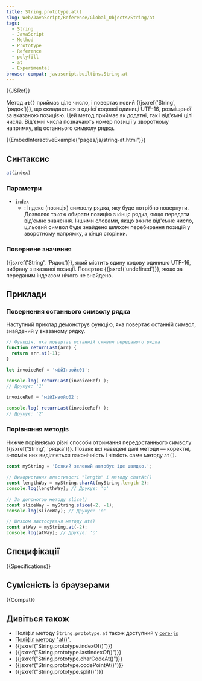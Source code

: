 ```yaml
---
title: String.prototype.at()
slug: Web/JavaScript/Reference/Global_Objects/String/at
tags:
  - String
  - JavaScript
  - Method
  - Prototype
  - Reference
  - polyfill
  - at
  - Experimental
browser-compat: javascript.builtins.String.at
---
```

{{JSRef}}

Метод **`at()`** приймає ціле число, і повертає новий {{jsxref('String', 'рядок')}}, що складається з однієї кодової одиниці UTF-16, розміщеної за вказаною позицією. Цей метод приймає як додатні, так і від'ємні цілі числа. Від'ємні числа позначають номер позиції у зворотному напрямку, від останнього символу рядка.

{{EmbedInteractiveExample("pages/js/string-at.html")}}

## Синтаксис

```js
at(index)
```

### Параметри

- `index`
  - : Індекс (позиція) символу рядка, яку буде потрібно повернути. Дозволяє також обирати позицію з кінця рядка, якщо передати від'ємне значення. Іншими словами, якщо вжито від'ємне число, цільовий символ буде знайдено шляхом перебирання позицій у зворотному напрямку, з кінця сторінки.

### Повернене значення

{{jsxref('String', 'Рядок')}}, який містить єдину кодову одиницю UTF-16, вибрану з вказаної позиції. Повертає {{jsxref('undefined')}}, якщо за переданим індексом нічого не знайдено.

## Приклади

### Повернення останнього символу рядка

Наступний приклад демонструє функцію, яка повертає останній символ, знайдений у вказаному рядку.

```js
// Функція, яка повертає останній символ переданого рядка
function returnLast(arr) {
  return arr.at(-1);
}

let invoiceRef = 'мійІнвойс01';

console.log( returnLast(invoiceRef) );
// Друкує: '1'

invoiceRef = 'мійІнвойс02';

console.log( returnLast(invoiceRef) );
// Друкує: '2'
```

### Порівняння методів

Нижче порівняємо різні способи отримання передостаннього символу {{jsxref('String', 'рядка')}}. Позаяк всі наведені далі методи — коректні, з-поміж них виділяється лаконічність і чіткість саме методу `at()`.

```js
const myString = 'Всякий зелений автобус їде швидко.';

// Використання властивості "length" і методу charAt()
const lengthWay = myString.charAt(myString.length-2);
console.log(lengthWay); // Друкує: 'о'

// За допомогою методу slice()
const sliceWay = myString.slice(-2, -1);
console.log(sliceWay); // Друкує: 'о'

// Шляхом застосуваня методу at()
const atWay = myString.at(-2);
console.log(atWay); // Друкує: 'о'
```

## Специфікації

{{Specifications}}

## Сумісність із браузерами

{{Compat}}

## Дивіться також

- Поліфіл методу `String.prototype.at` також доступний у [`core-js`](https://github.com/zloirock/core-js#ecmascript-string-and-regexp)
- [Поліфіл методу "at()"](https://github.com/tc39/proposal-relative-indexing-method#polyfill).
- {{jsxref("String.prototype.indexOf()")}}
- {{jsxref("String.prototype.lastIndexOf()")}}
- {{jsxref("String.prototype.charCodeAt()")}}
- {{jsxref("String.prototype.codePointAt()")}}
- {{jsxref("String.prototype.split()")}}
